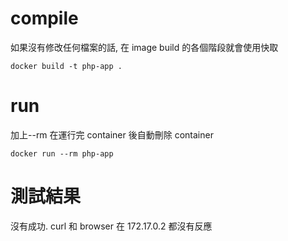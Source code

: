 # compile

如果沒有修改任何檔案的話, 在 image build 的各個階段就會使用快取

    docker build -t php-app .

# run

加上--rm 在運行完 container 後自動刪除 container

    docker run --rm php-app

# 測試結果

沒有成功. curl 和 browser 在 172.17.0.2 都沒有反應
